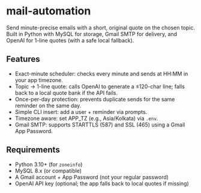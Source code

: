 # mail-automation
Send minute-precise emails with a short, original quote on the chosen topic.  
Built in Python with MySQL for storage, Gmail SMTP for delivery, and OpenAI for 1-line quotes (with a safe local fallback).

## Features
- Exact-minute scheduler: checks every minute and sends at HH:MM in your app timezone.  
- Topic → 1-line quote: calls OpenAI to generate a ≤120-char line; falls back to a local quote bank if the API fails.  
- Once-per-day protection: prevents duplicate sends for the same reminder on the same day.  
- Simple CLI insert: add a user + reminder via prompts.  
- Timezone aware: set APP_TZ (e.g., Asia/Kolkata) via `.env`.  
- Gmail SMTP: supports STARTTLS (587) and SSL (465) using a Gmail App Password.  

## Requirements
- Python 3.10+ (for `zoneinfo`)  
- MySQL 8.x (or compatible)  
- A Gmail account + App Password (not your regular password)  
- OpenAI API key (optional; the app falls back to local quotes if missing)  


